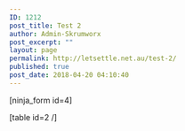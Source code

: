 ```yaml
---
ID: 1212
post_title: Test 2
author: Admin-Skrumworx
post_excerpt: ""
layout: page
permalink: http://letsettle.net.au/test-2/
published: true
post_date: 2018-04-20 04:10:40
---
```

[ninja_form id=4]

[table id=2 /]